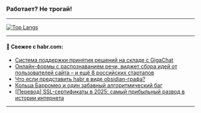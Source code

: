 ### Работает? Не трогай!

---
<!--
#### 🛠️ Technical stack:

![Java](https://img.shields.io/badge/Java-informational?logo=Oracle&style=flat&logoColor=white&color=FF4500)
![Kotlin](https://img.shields.io/badge/Kotlin-informational?logo=Kotlin&style=flat&logoColor=white&color=774D97)
![TS](https://img.shields.io/badge/TypeScript-informational?logo=typeScript&style=flat&logoColor=black&color=017acc)
![Python](https://img.shields.io/badge/Python-informational?logo=Python&style=flat&logoColor=black&color=ffdd54) <br>
![Spring](https://img.shields.io/badge/Spring-informational?logo=Spring&style=flat&logoColor=white&color=6DB33F) 
![SpringBoot](https://img.shields.io/badge/SpringBoot-informational?logo=SpringBoot&style=flat&logoColor=white&color=6DB33F)
![Nest](https://img.shields.io/badge/NestJS-informational?logo=NestJS&style=flat&logoColor=white&color=E0234E) 
![NodeJS](https://img.shields.io/badge/NodeJS-informational?logo=node.js&style=flat&logoColor=white&color=70A760)<br>
![PostgreSQL](https://img.shields.io/badge/PostgreSQL-informational?logo=PostgreSQL&style=flat&logoColor=white&color=DAA520)
![MongoDB](https://img.shields.io/badge/MongoDB-informational?logo=MongoDB&style=flat&logoColor=white&color=870000)
![Apache](https://img.shields.io/badge/Apache-informational?logo=apache&style=flat&logoColor=white&color=f74e28)

___ 
-->

<!--- #### 🛠️ : --->

[![Top Langs](https://github-readme-stats-82jvfl3w3-advtsettinggmailcoms-projects.vercel.app/api/top-langs/?username=zloylis&langs_count=10&hide_title=true&title_color=e6edf3&size_weight=0.5&count_weight=0.5&layout=compact&hide_progress=true&hide_border=true&theme=dracula&hide=css,makefile,cmake)](https://github.com/zloylis)

<!---


####  :octocat:&nbsp;&nbsp; Статистика:

![GitHub stats](https://github-readme-stats-u2qms2cxw-advtsettinggmailcoms-projects.vercel.app/api?username=zloylis&show_icons=true&hide_border=true&theme=dracula&title_color=e6edf3&include_all_commits=true&count_private=true&hide_rank=false&hide_title=true&rank_icon=github)
-->
---

#### 💬 Свежее с habr.com:

<!-- BLOG-POST-LIST:START -->
- [Система поддержки принятия решений на складе с GigaСhat](https://habr.com/ru/articles/947244/?utm_source=habrahabr&utm_medium=rss&utm_campaign=947244)
- [Онлайн-формы с распознаванием речи, виджет сбора идей от пользователей сайта – и ещё 8 российских стартапов](https://habr.com/ru/companies/productradar/articles/947084/?utm_source=habrahabr&utm_medium=rss&utm_campaign=947084)
- [Что если представить habr в виде obsidian-графа?](https://habr.com/ru/articles/947226/?utm_source=habrahabr&utm_medium=rss&utm_campaign=947226)
- [Кольца Барромео и один забавный алгоритмический баг](https://habr.com/ru/articles/947202/?utm_source=habrahabr&utm_medium=rss&utm_campaign=947202)
- [[Перевод] SSL-сертификаты в 2025: самый прибыльный развод в истории интернета](https://habr.com/ru/articles/947178/?utm_source=habrahabr&utm_medium=rss&utm_campaign=947178)
<!-- BLOG-POST-LIST:END -->

---
